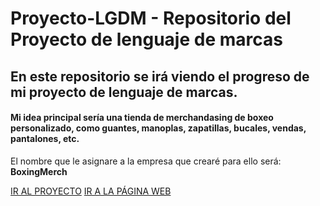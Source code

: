 # Proyecto-LGDM - Repositorio del Proyecto de lenguaje de marcas

## En este repositorio se irá viendo el progreso de mi proyecto de lenguaje de marcas.

#### Mi idea principal sería una tienda de merchandasing de boxeo personalizado, como guantes, manoplas, zapatillas, bucales, vendas, pantalones, etc.

El nombre que le asignare a la empresa que crearé para ello será: **BoxingMerch**

[IR AL PROYECTO](PROYECTO.md)
[IR A LA PÁGINA WEB](https://pablofdez06.github.io/Proyecto-LGDM/ProyectoLGDM/index.html)

